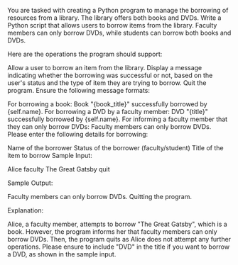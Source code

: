 You are tasked with creating a Python program to manage the borrowing of resources from a library. The library offers both books and DVDs. Write a Python script that allows users to borrow items from the library. Faculty members can only borrow DVDs, while students can borrow both books and DVDs.

Here are the operations the program should support:

Allow a user to borrow an item from the library.
Display a message indicating whether the borrowing was successful or not, based on the user's status and the type of item they are trying to borrow.
Quit the program.
Ensure the following message formats:

For borrowing a book: Book "{book_title}" successfully borrowed by {self.name}.
For borrowing a DVD by a faculty member: DVD "{title}" successfully borrowed by {self.name}.
For informing a faculty member that they can only borrow DVDs: Faculty members can only borrow DVDs.
Please enter the following details for borrowing:

Name of the borrower
Status of the borrower (faculty/student)
Title of the item to borrow
Sample Input:

Alice
faculty
The Great Gatsby
quit

Sample Output:

Faculty members can only borrow DVDs.
Quitting the program.

Explanation:

Alice, a faculty member, attempts to borrow "The Great Gatsby", which is a book. However, the program informs her that faculty members can only borrow DVDs. Then, the program quits as Alice does not attempt any further operations. Please ensure to include "DVD" in the title if you want to borrow a DVD, as shown in the sample input.